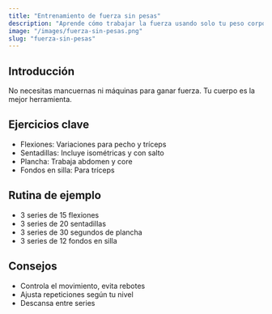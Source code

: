 ```yaml
---
title: "Entrenamiento de fuerza sin pesas"
description: "Aprende cómo trabajar la fuerza usando solo tu peso corporal en casa."
image: "/images/fuerza-sin-pesas.png"
slug: "fuerza-sin-pesas"
---
```


## Introducción

No necesitas mancuernas ni máquinas para ganar fuerza. Tu cuerpo es la mejor herramienta.

## Ejercicios clave

- Flexiones: Variaciones para pecho y tríceps
- Sentadillas: Incluye isométricas y con salto
- Plancha: Trabaja abdomen y core
- Fondos en silla: Para tríceps

## Rutina de ejemplo

- 3 series de 15 flexiones
- 3 series de 20 sentadillas
- 3 series de 30 segundos de plancha
- 3 series de 12 fondos en silla

## Consejos

- Controla el movimiento, evita rebotes
- Ajusta repeticiones según tu nivel
- Descansa entre series
